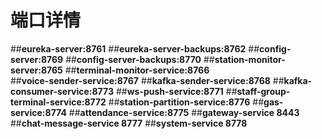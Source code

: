 # 端口详情
 ##**eureka-server:8761**
 ##**eureka-server-backups:8762**
 ##**config-server:8769**
 ##**config-server-backups:8770**
 ##**station-monitor-server:8765**
 ##**terminal-monitor-service:8766**   
 ##**voice-sender-service:8767**
 ##**kafka-sender-service:8768**
 ##**kafka-consumer-service:8773**
 ##**ws-push-service:8771**
 ##**staff-group-terminal-service:8772**
 ##**station-partition-service:8776**
 ##**gas-service:8774**
 ##**attendance-service:8775**
 ##**gateway-service  8443** 
 ##**chat-message-service  8777** 
 ##**system-service  8778** 


